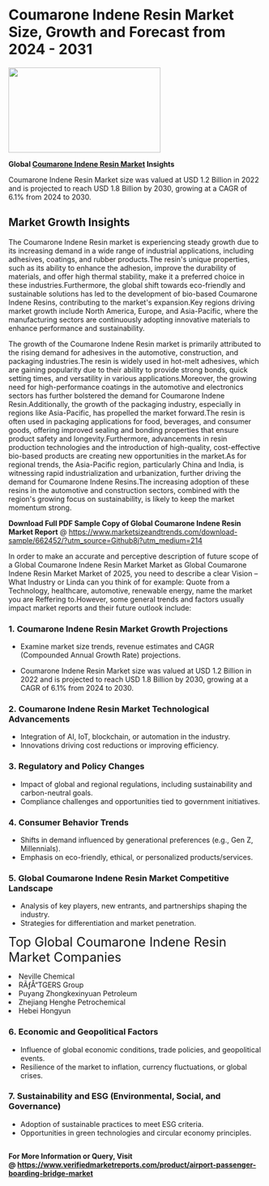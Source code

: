 <H1>Coumarone Indene Resin Market Size, Growth and Forecast from 2024 - 2031</H1><img class="aligncenter size-medium wp-image-584254" src="https://thirdeyenews.in/wp-content/uploads/2024/09/Global-Market-Research-300x168.jpeg" alt="" width="300" height="168" /><p><strong>Global&nbsp;<a href="https://www.marketsizeandtrends.com/download-sample/662452/?utm_source=Github8j?utm_medium=214">Coumarone Indene Resin Market</a> Insights</strong></p><p>Coumarone Indene Resin Market size was valued at USD 1.2 Billion in 2022 and is projected to reach USD 1.8 Billion by 2030, growing at a CAGR of 6.1% from 2024 to 2030.</p><p><h2>Market Growth Insights</h2> <p>The Coumarone Indene Resin market is experiencing steady growth due to its increasing demand in a wide range of industrial applications, including adhesives, coatings, and rubber products.The resin's unique properties, such as its ability to enhance the adhesion, improve the durability of materials, and offer high thermal stability, make it a preferred choice in these industries.Furthermore, the global shift towards eco-friendly and sustainable solutions has led to the development of bio-based Coumarone Indene Resins, contributing to the market's expansion.Key regions driving market growth include North America, Europe, and Asia-Pacific, where the manufacturing sectors are continuously adopting innovative materials to enhance performance and sustainability.</p> <p>The growth of the Coumarone Indene Resin market is primarily attributed to the rising demand for adhesives in the automotive, construction, and packaging industries.The resin is widely used in hot-melt adhesives, which are gaining popularity due to their ability to provide strong bonds, quick setting times, and versatility in various applications.Moreover, the growing need for high-performance coatings in the automotive and electronics sectors has further bolstered the demand for Coumarone Indene Resin.Additionally, the growth of the packaging industry, especially in regions like Asia-Pacific, has propelled the market forward.The resin is often used in packaging applications for food, beverages, and consumer goods, offering improved sealing and bonding properties that ensure product safety and longevity.Furthermore, advancements in resin production technologies and the introduction of high-quality, cost-effective bio-based products are creating new opportunities in the market.As for regional trends, the Asia-Pacific region, particularly China and India, is witnessing rapid industrialization and urbanization, further driving the demand for Coumarone Indene Resins.The increasing adoption of these resins in the automotive and construction sectors, combined with the region's growing focus on sustainability, is likely to keep the market momentum strong.</p><p><span class=""><strong>Download Full PDF Sample Copy of Global Coumarone Indene Resin Market Report</strong> @ <a href="https://www.marketsizeandtrends.com/download-sample/662452/?utm_source=Github8j?utm_medium=214" target="_blank">https://www.marketsizeandtrends.com/download-sample/662452/?utm_source=Github8j?utm_medium=214</a></span></p><p>In order to make an accurate and perceptive description of future scope of a Global&nbsp;Coumarone Indene Resin Market Market as Global&nbsp;Coumarone Indene Resin Market Market of 2025, you need to describe a clear Vision &ndash; What Industry or Linda can you think of for example: Quote from a Technology, healthcare, automotive, renewable energy, name the market you are Reffering to.However, some general trends and factors usually impact market reports and their future outlook include:</p><h3>1.&nbsp;<strong>Coumarone Indene Resin Market Growth Projections</strong></h3><ul><li>Examine market size trends, revenue estimates and CAGR (Compounded Annual Growth Rate) projections.</li><li><p>Coumarone Indene Resin Market size was valued at USD 1.2 Billion in 2022 and is projected to reach USD 1.8 Billion by 2030, growing at a CAGR of 6.1% from 2024 to 2030.</p></li></ul><h3>2.&nbsp;<strong>Coumarone Indene Resin Market Technological Advancements</strong></h3><ul><li>Integration of AI, IoT, blockchain, or automation in the industry.</li><li>Innovations driving cost reductions or improving efficiency.</li></ul><h3>3.&nbsp;<strong>Regulatory and Policy Changes</strong></h3><ul><li>Impact of global and regional regulations, including sustainability and carbon-neutral goals.</li><li>Compliance challenges and opportunities tied to government initiatives.</li></ul><h3>4.&nbsp;<strong>Consumer Behavior Trends</strong></h3><ul><li>Shifts in demand influenced by generational preferences (e.g., Gen Z, Millennials).</li><li>Emphasis on eco-friendly, ethical, or personalized products/services.</li></ul><h3>5.&nbsp;<strong>Global Coumarone Indene Resin Market Competitive Landscape</strong></h3><ul><li>Analysis of key players, new entrants, and partnerships shaping the industry.</li><li>Strategies for differentiation and market penetration.</li></ul><p data-pm-slice="1 1 []"><span style="color: inherit; font-family: inherit; font-size: 25px;">Top Global Coumarone Indene Resin Market Companies</span></p><div class="" data-test-id=""><p><li>Neville Chemical</li><li> RÃƒÅ“TGERS Group</li><li> Puyang Zhongkexinyuan Petroleum</li><li> Zhejiang Henghe Petrochemical</li><li> Hebei Hongyun</li></p></div><h3>6.&nbsp;<strong>Economic and Geopolitical Factors</strong></h3><ul><li>Influence of global economic conditions, trade policies, and geopolitical events.</li><li>Resilience of the market to inflation, currency fluctuations, or global crises.</li></ul><h3>7.&nbsp;<strong>Sustainability and ESG (Environmental, Social, and Governance)</strong></h3><ul><li>Adoption of sustainable practices to meet ESG criteria.</li><li>Opportunities in green technologies and circular economy principles.</li></ul><h2><strong style="font-size: 14px;">For More Information or Query, Visit @&nbsp;</strong><a style="background-color: #ffffff; font-size: 14px;" href="https://www.marketsizeandtrends.com/report/coumarone-indene-resin-market/" target="_blank">https://www.verifiedmarketreports.com/product/airport-passenger-boarding-bridge-market</a></h2>